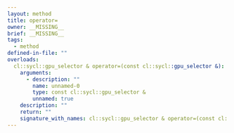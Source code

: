 ```yaml
---
layout: method
title: operator=
owner: __MISSING__
brief: __MISSING__
tags:
  - method
defined-in-file: ""
overloads:
  cl::sycl::gpu_selector & operator=(const cl::sycl::gpu_selector &):
    arguments:
      - description: ""
        name: unnamed-0
        type: const cl::sycl::gpu_selector &
        unnamed: true
    description: ""
    return: ""
    signature_with_names: cl::sycl::gpu_selector & operator=(const cl::sycl::gpu_selector &)
---
```


